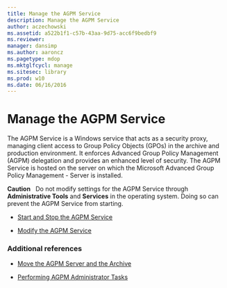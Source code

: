 ```yaml
---
title: Manage the AGPM Service
description: Manage the AGPM Service
author: aczechowski
ms.assetid: a522b1f1-c57b-43aa-9d75-acc6f9bedbf9
ms.reviewer: 
manager: dansimp
ms.author: aaroncz
ms.pagetype: mdop
ms.mktglfcycl: manage
ms.sitesec: library
ms.prod: w10
ms.date: 06/16/2016
---
```



# Manage the AGPM Service


The AGPM Service is a Windows service that acts as a security proxy, managing client access to Group Policy Objects (GPOs) in the archive and production environment. It enforces Advanced Group Policy Management (AGPM) delegation and provides an enhanced level of security. The AGPM Service is hosted on the server on which the Microsoft Advanced Group Policy Management - Server is installed.

**Caution**  
Do not modify settings for the AGPM Service through **Administrative Tools** and **Services** in the operating system. Doing so can prevent the AGPM Service from starting.

 

-   [Start and Stop the AGPM Service](start-and-stop-the-agpm-service-agpm30ops.md)

-   [Modify the AGPM Service](modify-the-agpm-service-agpm30ops.md)

### Additional references

-   [Move the AGPM Server and the Archive](move-the-agpm-server-and-the-archive.md)

-   [Performing AGPM Administrator Tasks](performing-agpm-administrator-tasks-agpm30ops.md)

 

 





